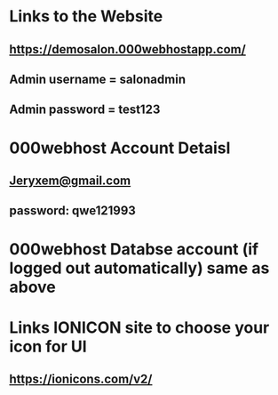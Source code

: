 # Links to the Website
## https://demosalon.000webhostapp.com/
## Admin username = salonadmin
## Admin password = test123
# 000webhost Account Detaisl
## Jeryxem@gmail.com
## password: qwe121993
# 000webhost Databse account (if logged out automatically) same as above
# Links IONICON site to choose your icon for UI
## https://ionicons.com/v2/
